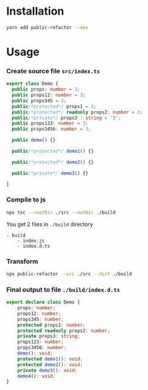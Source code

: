 # Installation

```bash
yarn add public-refactor --dev
```

# Usage

### Create source file `src/index.ts`

```typescript
export class Demo {
  public props: number = 3;
  public props12: number = 3;
  public props345 = 3;
  public/*protected*/ props1 = 3;
  public/*protected*/ readonly props2: number = 3;
  public/*private*/ props3 : string = '3';
  public props123: number = 3;
  public props3456: number = 3;

  public demo() {}

  public/*protected*/ demo1() {}

  public/*protected*/ demo2() {}

  public/*private*/ demo3() {}

}
```

### Compile to js
```bash
npx tsc --rootDir ./src --outDir ./build
```

You get 2 files in `./build` directory
```
- build
    - index.js
    - index.d.ts
```

### Transform
```bash
npx public-refactor --src ./src --dist ./build
```

### Final output to file `./build/index.d.ts`
```typescript
export declare class Demo {
    props: number;
    props12: number;
    props345: number;
    protected props1: number;
    protected readonly props2: number;
    private props3: string;
    props123: number;
    props3456: number;
    demo(): void;
    protected demo1(): void;
    protected demo2(): void;
    private demo3(): void;
    demo4(): void;
}

```
